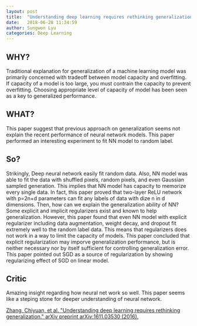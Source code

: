 ```yaml
---
layout: post
title:  "Understanding deep learning requires rethinking generalization"
date:   2018-06-28 11:34:59
author: Sungwon Lyu
categories: Deep Learning
---
```


## WHY? 
Traditional explanation for generalization of a machine learning model was primarily concerned with tradeoff between model capacity and overfitting. If capacity of a model is too large, you must contrain the capacity to prevent overfitting. Choosing appropriate level of capacity of model has been seen as a key to generalized performance.

## WHAT?
This paper suggest that previous approach on generalization seems not explain the recent performance of neural network models. This paper performed an interesting experiment to fit NN model to random label. 

## So?
Strikingly, Deep neural network easily fit random data. Also, NN model was able to fit the data with shuffled pixels, random pixels, and even Gaussian sampled generation. This implies that NN model has capacity to memorize every single data. In fact, this paper proved that two-layer ReLU network with p=2n+d parameters can fit any labels of data with dize n in d dimensions. Then, how can we explain the generalization ability of NN? Some explicit and implicit regularizers exist and known to help generalization. However, this paper found that even NN model with explicit regularizer including data augmentation, weight decay, and dropout fit extremely well to the random label data. This means that regularizers does not work in a way to limit the capacity of models. This paper concluded that explicit regularization may imporve generalization performance, but is neither necessary nor by itself sufficient for controlling generalization error. This paper pointed out SGD as a source of regularization by showing regularizing effect of SGD on linear model. 

## Critic
Amazing insight regarding how neural net work so well. This paper seems like a steping stone for deeper understanding of neural network. 

[Zhang, Chiyuan, et al. "Understanding deep learning requires rethinking generalization." arXiv preprint arXiv:1611.03530 (2016).](https://arxiv.org/abs/1611.03530)